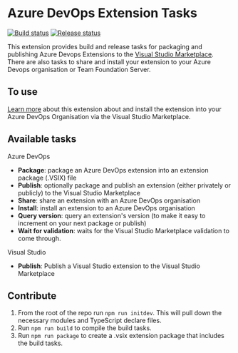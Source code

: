 # Azure DevOps Extension Tasks
[![Build status](https://almrangers.visualstudio.com/ALM/_apis/build/status/Extensions/Azure%20DevOps%20Extension%20Tasks)](https://almrangers.visualstudio.com/ALM/_build/latest?definitionId=127) [![Release status](https://almrangers.vsrm.visualstudio.com/_apis/public/Release/badge/7f3cfb9a-d1cb-4e66-9d36-1af87b906fe9/25/70)](https://almrangers.visualstudio.com/ALM/_releaseDefinition?definitionId=25)

This extension provides build and release tasks for packaging and publishing Azure Devops Extensions to the [Visual Studio Marketplace](https://marketplace.visualstudio.com). There are also tasks to share and install your extension to your Azure Devops organisation or Team Foundation Server.

## To use

[Learn more](https://marketplace.visualstudio.com/items?itemName=ms-devlabs.vsts-developer-tools-build-tasks) about this extension about and install the extension into your Azure DevOps Organisation via the Visual Studio Marketplace.

## Available tasks

Azure DevOps

* **Package**: package an Azure DevOps extension into an extension package (.VSIX) file
* **Publish**: optionally package and publish an extension (either privately or publicly) to the Visual Studio Marketplace
* **Share**: share an extension with an Azure DevOps organisation
* **Install**: install an extension to an Azure DevOps organisation
* **Query version**: query an extension's version (to make it easy to increment on your next package or publish)
* **Wait for validation**: waits for the Visual Studio Marketplace validation to come through.

Visual Studio

* **Publish**: Publish a Visual Studio extension to the Visual Studio Marketplace

## Contribute

1. From the root of the repo run `npm run initdev`. This will pull down the necessary modules and TypeScript declare files.
2. Run `npm run build` to compile the build tasks.
3. Run `npm run package` to create a .vsix extension package that includes the build tasks.
